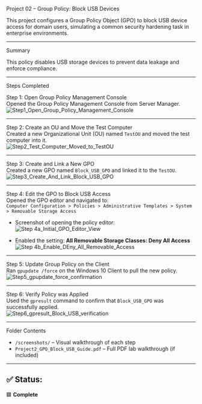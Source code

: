 Project 02 – Group Policy: Block USB Devices

This project configures a Group Policy Object (GPO) to block USB device access for domain users, simulating a common security hardening task in enterprise environments.

---

Summary

This policy disables USB storage devices to prevent data leakage and enforce compliance.

---

Steps Completed

Step 1: Open Group Policy Management Console  
Opened the Group Policy Management Console from Server Manager.  
![Step1_Open_Group_Policy_Management_Console](https://github.com/user-attachments/assets/2e3b5731-d2b7-4690-84dc-2458a9d97bbb)


---

Step 2: Create an OU and Move the Test Computer  
Created a new Organizational Unit (OU) named `TestOU` and moved the test computer into it.  
![Step2_Test_Computer_Moved_to_TestOU](https://github.com/user-attachments/assets/7f99d7d0-a1ca-40a2-90d1-426155cce542)


---

Step 3: Create and Link a New GPO  
Created a new GPO named `Block_USB_GPO` and linked it to the `TestOU`.  
![Step3_Create_And_Link_Block_USB_GPO](https://github.com/user-attachments/assets/6aae6782-a5fc-44bc-ae60-f05e5214221f)


---

Step 4: Edit the GPO to Block USB Access  
Opened the GPO editor and navigated to:  
`Computer Configuration > Policies > Administrative Templates > System > Removable Storage Access`

- Screenshot of opening the policy editor:  
 ![Step 4a_Initial_GPO_Editor_View](https://github.com/user-attachments/assets/4314496c-6076-4afe-9d52-82ae403c1ee4)


- Enabled the setting: **All Removable Storage Classes: Deny All Access**  
  ![Step 4b_Enable_DEny_All_Removable_Access](https://github.com/user-attachments/assets/8b6a095a-be6f-401d-8115-1977ac9e0e90)


---

Step 5: Update Group Policy on the Client  
Ran `gpupdate /force` on the Windows 10 Client to pull the new policy.  
![Step5_gpupdate_force_confirmation](https://github.com/user-attachments/assets/e2d23a7c-546d-440a-9711-36b04115b5b7)


---

Step 6: Verify Policy was Applied  
Used the `gpresult` command to confirm that `Block_USB_GPO` was successfully applied.  
![Step6_gpresult_Block_USB_verification](https://github.com/user-attachments/assets/61ea8749-310f-49a0-ad10-ed98121560f6)


---

Folder Contents

- `/screenshots/` – Visual walkthrough of each step
- `Project2_GPO_Block_USB_Guide.pdf` – Full PDF lab walkthrough (if included)

---

## ✅ Status:  
🟩 **Complete**
